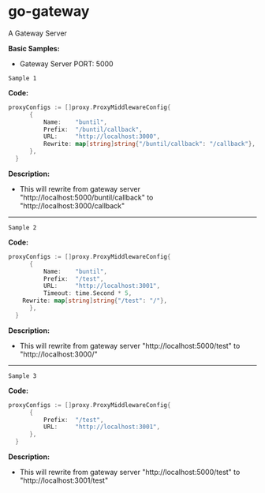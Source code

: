 # go-gateway

A Gateway Server
 
**Basic Samples:**
- Gateway Server PORT: 5000

`Sample 1`

  **Code:** 
  ```go
  proxyConfigs := []proxy.ProxyMiddlewareConfig{
		{
			Name:    "buntil",
			Prefix:  "/buntil/callback",
			URL:     "http://localhost:3000",
			Rewrite: map[string]string{"/buntil/callback": "/callback"},
		},
	}
  ```
  **Description:** 
  - This will rewrite from gateway server "http://localhost:5000/buntil/callback" to "http://localhost:3000/callback"

---

`Sample 2`

  **Code:** 
  ```go
  proxyConfigs := []proxy.ProxyMiddlewareConfig{
		{
			Name:    "buntil",
			Prefix:  "/test",
			URL:     "http://localhost:3001",
			Timeout: time.Second * 5,
      Rewrite: map[string]string{"/test": "/"},
		},
	}
  ```
  **Description:** 
  - This will rewrite from gateway server "http://localhost:5000/test" to "http://localhost:3000/"

---


`Sample 3`

  **Code:** 
  ```go
  proxyConfigs := []proxy.ProxyMiddlewareConfig{
		{
			Prefix:  "/test",
			URL:     "http://localhost:3001",
		},
	}
  ```
  **Description:** 
  - This will rewrite from gateway server "http://localhost:5000/test" to "http://localhost:3001/test"
